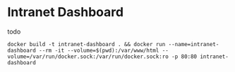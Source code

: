 # Intranet Dashboard

todo

```
docker build -t intranet-dashboard . && docker run --name=intranet-dashboard --rm -it --volume=$(pwd):/var/www/html --volume=/var/run/docker.sock:/var/run/docker.sock:ro -p 80:80 intranet-dashboard
```

